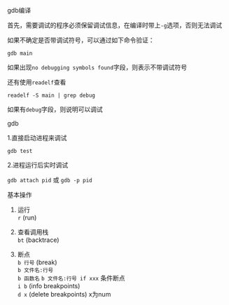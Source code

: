 gdb编译

首先，需要调试的程序必须保留调试信息，在编译时带上`-g`选项，否则无法调试

如果不确定是否带调试符号，可以通过如下命令验证：

`gdb main`

如果出现`no debugging symbols found`字段，则表示不带调试符号

还有使用`readelf`查看

`readelf -S main | grep debug`

如果有`debug`字段，则说明可以调试

gdb 

1.直接启动进程来调试

`gdb test`

2.进程运行后实时调试

`gdb attach pid` 或 `gdb -p pid`

基本操作

1. 运行  
`r` (run)

2. 查看调用栈  
`bt` (backtrace)

3. 断点  
`b 行号` (break)  
`b 文件名:行号`  
`b 函数名`
`b 文件名:行号 if xxx` 条件断点  
`i b` (info breakpoints)  
`d x` (delete breakpoints) x为num  



